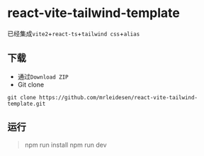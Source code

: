 # react-vite-tailwind-template
已经集成`vite2`+`react-ts`+`tailwind css`+`alias`  

## 下载
* 通过`Download ZIP`
* Git clone
```
git clone https://github.com/mrleidesen/react-vite-tailwind-template.git
```

## 运行
> npm run install
> npm run dev
